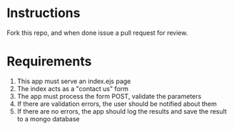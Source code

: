 # Instructions

Fork this repo, and when done issue a pull request for review.

# Requirements

1. This app must serve an index.ejs page
2. The index acts as a "contact us" form
3. The app must process the form POST, validate the parameters
4. If there are validation errors, the user should be notified about them
5. If there are no errors, the app should log the results and save the result to a mongo database

